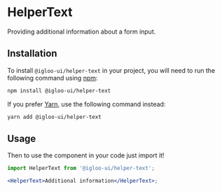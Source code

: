 # HelperText

Providing additional information about a form input.

<Example />

<ReferenceLinks />

## Installation

To install `@igloo-ui/helper-text` in your project, you will need to run the following command using [npm](https://www.npmjs.com/):

```bash
npm install @igloo-ui/helper-text
```

If you prefer [Yarn](https://classic.yarnpkg.com/en/), use the following command instead:

```bash
yarn add @igloo-ui/helper-text
```

## Usage

Then to use the component in your code just import it!

```jsx
import HelperText from '@igloo-ui/helper-text';

<HelperText>Additional information</HelperText>;
```
